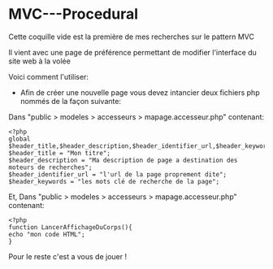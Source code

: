 # MVC---Procedural

Cette coquille vide est la première de mes recherches sur le pattern MVC

Il vient avec une page de préférence permettant de modifier l'interface du site web à la volée

Voici comment l'utiliser:

 - Afin de créer une nouvelle page vous devez intancier deux fichiers php nommés de la façon suivante:
 
 Dans "public > modeles > accesseurs > mapage.accesseur.php" contenant:
 ```
 <?php
global $header_title,$header_description,$header_identifier_url,$header_keywords;
$header_title = "Mon titre";
$header_description = "Ma description de page a destination des moteurs de recherches";
$header_identifier_url = "l'url de la page proprement dite";
$header_keywords = "les mots clé de recherche de la page";
```
 
 Et, Dans "public > modeles > accesseurs > mapage.accesseur.php" contenant:
 ```
 <?php
function LancerAffichageDuCorps(){
echo "mon code HTML";
}
```

Pour le reste c'est a vous de jouer !
